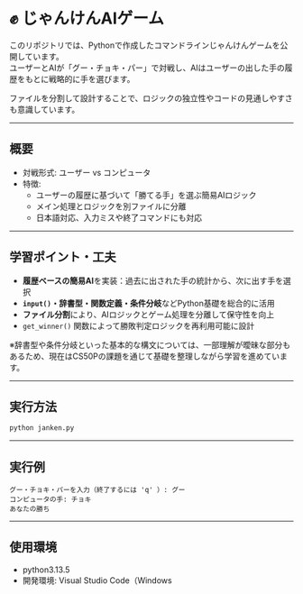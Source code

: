 # ✊ じゃんけんAIゲーム

このリポジトリでは、Pythonで作成したコマンドラインじゃんけんゲームを公開しています。  
ユーザーとAIが「グー・チョキ・パー」で対戦し、AIはユーザーの出した手の履歴をもとに戦略的に手を選びます。

ファイルを分割して設計することで、ロジックの独立性やコードの見通しやすさも意識しています。

---

## 概要

- 対戦形式: ユーザー vs コンピュータ
- 特徴:
  - ユーザーの履歴に基づいて「勝てる手」を選ぶ簡易AIロジック
  - メイン処理とロジックを別ファイルに分離
  - 日本語対応、入力ミスや終了コマンドにも対応

---

## 学習ポイント・工夫

- **履歴ベースの簡易AI**を実装：過去に出された手の統計から、次に出す手を選択
- **`input()`・辞書型・関数定義・条件分岐**などPython基礎を総合的に活用
- **ファイル分割**により、AIロジックとゲーム処理を分離して保守性を向上
- `get_winner()` 関数によって勝敗判定ロジックを再利用可能に設計

※辞書型や条件分岐といった基本的な構文については、一部理解が曖昧な部分もあるため、現在はCS50Pの課題を通じて基礎を整理しながら学習を進めています。

---

## 実行方法

```bash
python janken.py
```

---

## 実行例

```
グー・チョキ・パーを入力（終了するには 'q' ）: グー
コンピュータの手: チョキ
あなたの勝ち
```

---

## 使用環境

- python3.13.5
- 開発環境: Visual Studio Code（Windows
